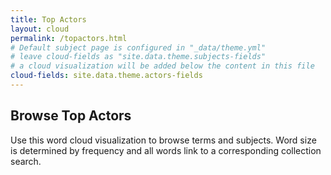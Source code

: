 ```yaml
---
title: Top Actors
layout: cloud
permalink: /topactors.html
# Default subject page is configured in "_data/theme.yml"
# leave cloud-fields as "site.data.theme.subjects-fields"
# a cloud visualization will be added below the content in this file
cloud-fields: site.data.theme.actors-fields
---
```


## Browse Top Actors

Use this word cloud visualization to browse terms and subjects.
Word size is determined by frequency and all words link to a corresponding collection search.